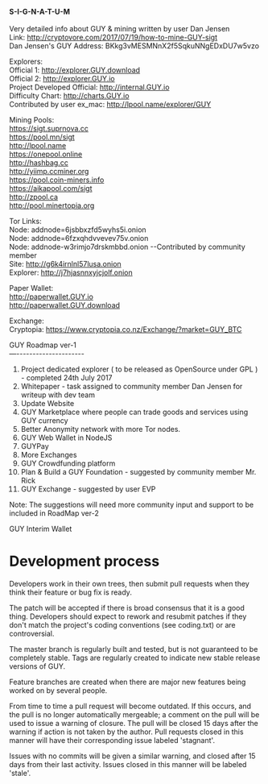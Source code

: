 <b> S-I-G-N-A-T-U-M  </b><br /><br />
Very detailed info about GUY & mining written by user Dan Jensen<br />
Link: http://cryptovore.com/2017/07/19/how-to-mine-GUY-sigt <br />
Dan Jensen's GUY Address: BKkg3vMESMNnX2f5SqkuNNgEDxDU7w5vzo <br />

Explorers: <br />
Official 1: http://explorer.GUY.download <br />
Official 2: http://explorer.GUY.io<br /> 
Project Developed Official: http://internal.GUY.io <br />
Difficulty Chart: http://charts.GUY.io <br />
Contributed by user ex_mac: http://lpool.name/explorer/GUY <br />


Mining Pools:<br />
https://sigt.suprnova.cc <br />
https://pool.mn/sigt<br />
http://lpool.name<br />
https://onepool.online<br />
http://hashbag.cc<br />
http://yiimp.ccminer.org<br />
https://pool.coin-miners.info <br />
https://aikapool.com/sigt <br />
http://zpool.ca <br />
http://pool.minertopia.org <br />

Tor Links:<br />
Node: addnode=6jsbbxzfd5wyhs5i.onion<br />
Node: addnode=6fzxqhdvvevev75v.onion<br />
Node: addnode-w3rimjo7drskmbbd.onion --Contributed by community member <br /> 
Site: http://g6k4irnlnl57lusa.onion<br />
Explorer: http://j7hjasnnxyjcjolf.onion<br />

Paper Wallet:<br />
http://paperwallet.GUY.io <br />
http://paperwallet.GUY.download <br />

Exchange:<br />
Cryptopia: https://www.cryptopia.co.nz/Exchange/?market=GUY_BTC <br />

GUY Roadmap ver-1<br />
—---------------------<br />
1. Project dedicated explorer ( to be released as OpenSource under GPL ) - completed 24th July 2017<br />
2. Whitepaper - task assigned to community member Dan Jensen for writeup with dev team<br />
3. Update Website<br />
4. GUY Marketplace where people can trade goods and services using GUY currency<br />
5. Better Anonymity network with more Tor nodes.<br />
6. GUY Web Wallet in NodeJS<br />
7. GUYPay<br />
8. More Exchanges<br />
9. GUY Crowdfunding platform<br />
10. Plan & Build a GUY Foundation - suggested by community member Mr. Rick<br />
11. GUY Exchange - suggested by user EVP<br />

Note: The suggestions will need more community input and support to be included in RoadMap ver-2<br />


GUY Interim Wallet

Development process
===========================

Developers work in their own trees, then submit pull requests when
they think their feature or bug fix is ready.

The patch will be accepted if there is broad consensus that it is a
good thing.  Developers should expect to rework and resubmit patches
if they don't match the project's coding conventions (see coding.txt)
or are controversial.

The master branch is regularly built and tested, but is not guaranteed
to be completely stable. Tags are regularly created to indicate new
stable release versions of GUY.

Feature branches are created when there are major new features being
worked on by several people.

From time to time a pull request will become outdated. If this occurs, and
the pull is no longer automatically mergeable; a comment on the pull will
be used to issue a warning of closure. The pull will be closed 15 days
after the warning if action is not taken by the author. Pull requests closed
in this manner will have their corresponding issue labeled 'stagnant'.

Issues with no commits will be given a similar warning, and closed after
15 days from their last activity. Issues closed in this manner will be 
labeled 'stale'.

